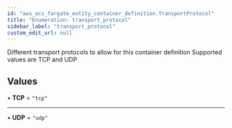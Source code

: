 ```yaml
---
id: "aws_ecs_fargate_entity_container_definition.TransportProtocol"
title: "Enumeration: transport_protocol"
sidebar_label: "transport_protocol"
custom_edit_url: null
---
```


Different transport protocols to allow for this container definition
Supported values are TCP and UDP

## Values

• **TCP** = ``"tcp"``

___

• **UDP** = ``"udp"``
